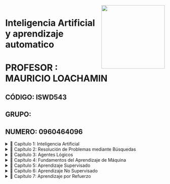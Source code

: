 <img align='right' src='https://user-images.githubusercontent.com/5713670/87202985-820dcb80-c2b6-11ea-9f56-7ec461c497c3.gif' width='200'>
<h1>Inteligencia Artificial y aprendizaje automatico</h1>
<h1>PROFESOR :  MAURICIO LOACHAMIN</h1> 
<h2>CÓDIGO: ISWD543</h2>
<h2>GRUPO: </h2>
<h2>NUMERO: 0960464096 </h2>

<details>
<summary>📂 Capítulo 1: Inteligencia Artificial</summary>

</details>

<details>
<summary>📂 Capítulo 2: Resolución de Problemas mediante Búsquedas</summary>

- Búsquedas sin información  
- Búsquedas con información  
- Búsquedas locales y problemas de optimización (ascenso, de colinas, temple simulado, algoritmos genéticos)  
- Búsquedas con adversarios (minimax y poda alfa-beta)  

</details>

<details>
<summary>📂 Capítulo 3: Agentes Lógicos</summary>

- Agentes basados en conocimiento  
- El mundo de Wumpus  
- Agente lógico  
- Reglas de inferencia  
- Verificación de modelos e inferencia  
- Prueba de teoremas y validación por resolución  
- Conversión a FNC y algoritmo de resolución  
- Encadenamiento hacia adelante y hacia atrás  

</details>

<details>
<summary>📂 Capítulo 4: Fundamentos del Aprendizaje de Máquina</summary>

- Introducción al problema de aprendizaje: planteamiento del problema y ejemplos  
- Problemas de Machine Learning: clasificación, regresión y clustering  
- Conjuntos de entrenamiento, validación y testeo (hold out)  
- Preprocesamiento y postprocesamiento (normalización, regularización)  
- Generalización, underfitting, overfitting y la maldición de la dimensionalidad  
- Taxonomía del aprendizaje de máquina: aprendizaje supervisado, no supervisado y con refuerzo  

</details>

<details>
<summary>📂 Capítulo 5: Aprendizaje Supervisado</summary>

- Estimación de error y análisis de resultados: cross-validation, matriz de confusión y curva ROC  
- Algoritmos no paramétricos: naive bayes, KNN y árboles de decisión  
- Algoritmos paramétricos: redes neuronales artificiales  

</details>

<details>
<summary>📂 Capítulo 6: Aprendizaje No Supervisado</summary>

- Algoritmo para reducción de dimensión (PCA)  
- Clustering: K-Means  
- Clustering: Self-Organization Maps  

</details>

<details>
<summary>📂 Capítulo 7: Aprendizaje por Refuerzo</summary>

- Principios generales del aprendizaje por refuerzo  
- Algoritmos principales de aprendizaje por refuerzo  

</details>
